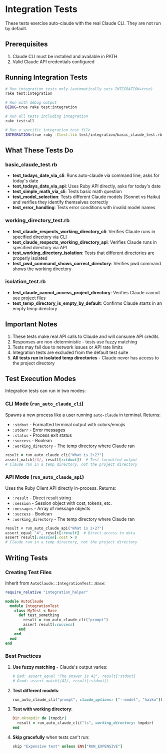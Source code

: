 # Integration Tests

These tests exercise auto-claude with the real Claude CLI. They are not run by default.

## Prerequisites

1. Claude CLI must be installed and available in PATH
2. Valid Claude API credentials configured

## Running Integration Tests

```bash
# Run integration tests only (automatically sets INTEGRATION=true)
rake test:integration

# Run with debug output
DEBUG=true rake test:integration

# Run all tests including integration
rake test:all

# Run a specific integration test file
INTEGRATION=true ruby -Itest:lib test/integration/basic_claude_test.rb
```

## What These Tests Do

### basic_claude_test.rb
- **test_todays_date_via_cli**: Runs auto-claude via command line, asks for today's date
- **test_todays_date_via_api**: Uses Ruby API directly, asks for today's date  
- **test_simple_math_via_cli**: Tests basic math question
- **test_model_selection**: Tests different Claude models (Sonnet vs Haiku) and verifies they identify themselves correctly
- **test_error_handling**: Tests error conditions with invalid model names

### working_directory_test.rb
- **test_claude_respects_working_directory_cli**: Verifies Claude runs in specified directory via CLI
- **test_claude_respects_working_directory_api**: Verifies Claude runs in specified directory via API
- **test_working_directory_isolation**: Tests that different directories are properly isolated
- **test_pwd_command_shows_correct_directory**: Verifies pwd command shows the working directory

### isolation_test.rb
- **test_claude_cannot_access_project_directory**: Verifies Claude cannot see project files
- **test_temp_directory_is_empty_by_default**: Confirms Claude starts in an empty temp directory

## Important Notes

1. These tests make real API calls to Claude and will consume API credits
2. Responses are non-deterministic - tests use fuzzy matching
3. Tests may fail due to network issues or API rate limits
4. Integration tests are excluded from the default test suite
5. **All tests run in isolated temp directories** - Claude never has access to the project directory

## Test Execution Modes

Integration tests can run in two modes:

### CLI Mode (`run_auto_claude_cli`)
Spawns a new process like a user running `auto-claude` in terminal. Returns:
- `:stdout` - Formatted terminal output with colors/emojis
- `:stderr` - Error messages
- `:status` - Process exit status
- `:success` - Boolean
- `:working_directory` - The temp directory where Claude ran

```ruby
result = run_auto_claude_cli("What is 2+2?")
assert_match(/4/, result[:stdout])  # Test formatted output
# Claude ran in a temp directory, not the project directory
```

### API Mode (`run_auto_claude_api`) 
Uses the Ruby Client API directly in-process. Returns:
- `:result` - Direct result string
- `:session` - Session object with cost, tokens, etc.
- `:messages` - Array of message objects
- `:success` - Boolean
- `:working_directory` - The temp directory where Claude ran

```ruby
result = run_auto_claude_api("What is 2+2?")
assert_equal "4", result[:result]  # Direct access to data
assert result[:session].cost > 0
# Claude ran in a temp directory, not the project directory
```

## Writing Tests

### Creating Test Files

Inherit from `AutoClaude::IntegrationTest::Base`:

```ruby
require_relative "integration_helper"

module AutoClaude
  module IntegrationTest
    class MyTest < Base
      def test_something
        result = run_auto_claude_cli("prompt")
        assert result[:success]
      end
    end
  end
end
```

### Best Practices

1. **Use fuzzy matching** - Claude's output varies:
   ```ruby
   # Bad: assert_equal "The answer is 42", result[:stdout]
   # Good: assert_match(/42/, result[:stdout])
   ```

2. **Test different models**:
   ```ruby
   run_auto_claude_cli("prompt", claude_options: ["--model", "haiku"])
   ```

3. **Test with working directory**:
   ```ruby
   Dir.mktmpdir do |tmpdir|
     result = run_auto_claude_cli("ls", working_directory: tmpdir)
   end
   ```

4. **Skip gracefully** when tests can't run:
   ```ruby
   skip "Expensive test" unless ENV["RUN_EXPENSIVE"]
   ```